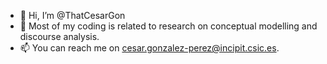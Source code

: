- 👋 Hi, I’m @ThatCesarGon
- 👀 Most of my coding is related to research on conceptual modelling and discourse analysis.
- 📫 You can reach me on cesar.gonzalez-perez@incipit.csic.es.

<!---
ThatCesarGon/ThatCesarGon is a ✨ special ✨ repository because its `README.md` (this file) appears on your GitHub profile.
You can click the Preview link to take a look at your changes.
--->
